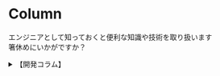 # Column

エンジニアとして知っておくと便利な知識や技術を取り扱います  
箸休めにいかがですか？


<details>
    <summary>【開発コラム】</summary>
    <div>
<iframe class="youtube-16-9" src="https://www.youtube.com/embed/oyDvcIR9Lb0?si=iiCHR270INKfpDcE" title="YouTube video player" frameborder="0" allow="accelerometer; autoplay; clipboard-write; encrypted-media; gyroscope; picture-in-picture; web-share" referrerpolicy="strict-origin-when-cross-origin" allowfullscreen></iframe>
　
<iframe class="youtube-16-9" src="https://www.youtube.com/embed/QXWDWNZCf6E?si=ALay3PG3lg-MQatD" title="YouTube video player" frameborder="0" allow="accelerometer; autoplay; clipboard-write; encrypted-media; gyroscope; picture-in-picture; web-share" referrerpolicy="strict-origin-when-cross-origin" allowfullscreen></iframe>
　
<iframe class="youtube-16-9" src="https://www.youtube.com/embed/BmZLAw5h9PM?si=AhUU_IKQMQAOZ6S0" title="YouTube video player" frameborder="0" allow="accelerometer; autoplay; clipboard-write; encrypted-media; gyroscope; picture-in-picture; web-share" referrerpolicy="strict-origin-when-cross-origin" allowfullscreen></iframe>

   </div>
</details>